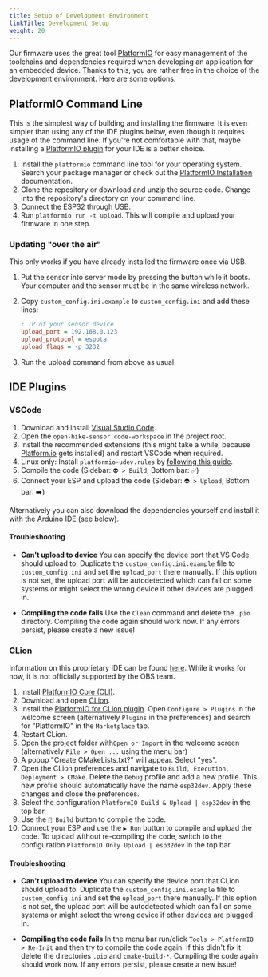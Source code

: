 ```yaml
---
title: Setup of Development Environment
linkTitle: Development Setup
weight: 20
---
```


Our firmware uses the great tool [PlatformIO](https://platformio.org/) for easy
management of the toolchains and dependencies required when developing an
application for an embedded device. Thanks to this, you are rather free in the
choice of the development environment. Here are some options.

## PlatformIO Command Line

This is the simplest way of building and installing the firmware. It is even
simpler than using any of the IDE plugins below, even though it requires usage
of the command line. If you're not comfortable with that, maybe installing a
[PlatformIO
plugin](https://docs.platformio.org/en/latest/integration/ide/pioide.html) for
your IDE is a better choice.

1. Install the `platformio` command line tool for your operating system. Search
   your package manager or check out the [PlatformIO
   Installation](https://docs.platformio.org/en/latest/core/installation.html)
   documentation.
2. Clone the repository or download and unzip the source code. Change into the
   repository's directory on your command line.
3. Connect the ESP32 through USB.
4. Run `platformio run -t upload`. This will compile and upload your firmware in one step.

### Updating "over the air"

This only works if you have already installed the firmware once via USB.

1. Put the sensor into server mode by pressing the button while it boots. Your
   computer and the sensor must be in the same wireless network.
2. Copy `custom_config.ini.example` to `custom_config.ini` and add these lines:

    ```ini
    ; IP of your sensor device
    upload_port = 192.168.0.123
    upload_protocol = espota
    upload_flags = -p 3232
    ```
3. Run the upload command from above as usual.


## IDE Plugins

### VSCode

1. Download and install [Visual Studio Code](https://code.visualstudio.com/).
2. Open the `open-bike-sensor.code-workspace` in the project root.
3. Install the recommended extensions (this might take a while, because [Platform.io]() gets installed) and restart VSCode when required.
4. Linux only: Install `platformio-udev.rules` by [following this guide](https://docs.platformio.org/en/latest/faq.html#platformio-udev-rules).
5. Compile the code (Sidebar: `👽 > Build`; Bottom bar: `✅`)
6. Connect your ESP and upload the code (Sidebar: `👽 > Upload`; Bottom bar: ➡️)

Alternatively you can also download the dependencies yourself and install it with the Arduino IDE (see below).


#### Troubleshooting

* **Can't upload to device**
You can specify the device port that VS Code should upload to. Duplicate the `custom_config.ini.example` file to `custom_config.ini` and set the `upload_port` there manually. If this option is not set, the upload port will be autodetected which can fail on some systems or might select the wrong device if other devices are plugged in.

* **Compiling the code fails**
Use the `Clean` command and delete the `.pio` directory. Compiling the code again should work now. If any errors persist, please create a new issue!


### CLion

Information on this proprietary IDE can be found
[here](https://www.jetbrains.com/de-de/clion/). While it works for now, it is
not officially supported by the OBS team.

1. Install [PlatformIO Core (CLI)](https://docs.platformio.org/en/latest/core/installation.html#installation-methods).
1. Download and open [CLion](https://www.jetbrains.com/de-de/clion/).
1. Install the [PlatformIO for CLion plugin](https://plugins.jetbrains.com/plugin/13922-platformio-for-clion). Open `Configure > Plugins` in the welcome screen (alternatively `Plugins` in the preferences) and search for "PlatformIO" in the `Marketplace` tab.
1. Restart CLion.
1. Open the project folder with`Open or Import` in the welcome screen (alternatively `File > Open ...` using the menu bar)
1. A popup "Create CMakeLists.txt?" will appear. Select "yes".
1. Open the CLion preferences and navigate to `Build, Execution, Deployment > CMake`. Delete the `Debug` profile and add a new profile. This new profile should automatically have the name `esp32dev`. Apply these changes and close the preferences.
1. Select the configuration `PlatformIO Build & Upload | esp32dev` in the top bar.
1. Use the `🔨 Build` button to compile the code.
1. Connect your ESP and use the `▶ Run` button to compile and upload the code. To upload without re-compiling the code, switch to the configuration `PlatformIO Only Upload | esp32dev` in the top bar.

#### Troubleshooting

* **Can't upload to device**
You can specify the device port that CLion should upload to. Duplicate the `custom_config.ini.example` file to `custom_config.ini` and set the `upload_port` there manually. If this option is not set, the upload port will be autodetected which can fail on some systems or might select the wrong device if other devices are plugged in.

* **Compiling the code fails**
In the menu bar run/click `Tools > PlatformIO > Re-Init` and then try to compile the code again. If this didn't fix it delete the directories `.pio` and `cmake-build-*`. Compiling the code again should work now. If any errors persist, please create a new issue!
